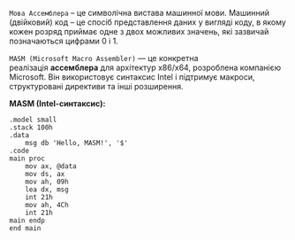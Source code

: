 `Мова Ассемблера` – це символічна вистава машинної мови. Машинний (двійковий) код – це спосіб представлення даних у вигляді коду, в якому кожен розряд приймає одне з двох можливих значень, які зазвичай позначаються цифрами 0 і 1.

`MASM (Microsoft Macro Assembler)` — це конкретна реалізація **ассемблера** для архітектур x86/x64, розроблена компанією Microsoft. Він використовує синтаксис Intel і підтримує макроси, структуровані директиви та інші розширення.

**MASM (Intel-синтаксис):**
```assembly
.model small
.stack 100h
.data
    msg db 'Hello, MASM!', '$'
.code
main proc
    mov ax, @data
    mov ds, ax
    mov ah, 09h
    lea dx, msg
    int 21h
    mov ah, 4Ch
    int 21h
main endp
end main
```